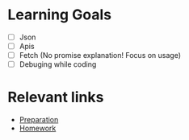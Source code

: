 # Learning Goals
- [ ] Json
- [ ] Apis
- [ ] Fetch (No promise explanation! Focus on usage)
- [ ] Debuging while coding

# Relevant links
* [Preparation](preparation.md)
* [Homework](homework.md)
